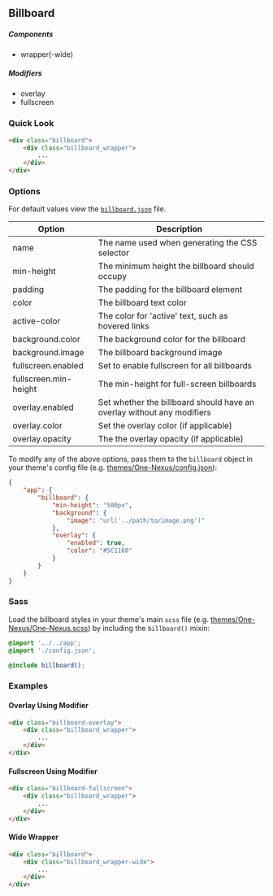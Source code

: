## Billboard

##### Components

* wrapper(-wide)

##### Modifiers

* overlay
* fullscreen

### Quick Look

```html
<div class="billboard">
    <div class="billboard_wrapper">
        ...
    </div>
</div>
```

### Options

For default values view the [`billboard.json`](billboard.json) file.

<table class="table">
    <thead>
        <tr>
            <th>Option</th>
            <th>Description</th>
        </tr>
    </thead>
    <tbody>
        <tr>
            <td>name</td>
            <td>The name used when generating the CSS selector</td>
        </tr>
        <tr>
            <td>min-height</td>
            <td>The minimum height the billboard should occupy</td>
        </tr>
        <tr>
            <td>padding</td>
            <td>The padding for the billboard element</td>
        </tr>
        <tr>
            <td>color</td>
            <td>The billboard text color</td>
        </tr>
        <tr>
            <td>active-color</td>
            <td>The color for 'active' text, such as hovered links</td>
        </tr>
        <tr>
            <td>background.color</td>
            <td>The background color for the billboard</td>
        </tr>
        <tr>
            <td>background.image</td>
            <td>The billboard background image</td>
        </tr>
        <tr>
            <td>fullscreen.enabled</td>
            <td>Set to enable fullscreen for all billboards</td>
        </tr>
        <tr>
            <td>fullscreen.min-height</td>
            <td>The min-height for full-screen billboards</td>
        </tr>
        <tr>
            <td>overlay.enabled</td>
            <td>Set whether the billboard should have an overlay without any modifiers</td>
        </tr>
        <tr>
            <td>overlay.color</td>
            <td>Set the overlay color (if applicable)</td>
        </tr>
        <tr>
            <td>overlay.opacity</td>
            <td>The the overlay opacity (if applicable)</td>
        </tr>
    </tbody>
</table>

To modify any of the above options, pass them to the `billboard` object in your theme's config file (e.g. [themes/One-Nexus/config.json](../../../themes/One-Nexus/config.json)):

```json
{
    "app": {
        "billboard": {
            "min-height": "500px",
            "background": {
                "image": "url('../path/to/image.png')"
            },
            "overlay": {
                "enabled": true,
                "color": "#5C1160"
            }
        }
    }
}
```

### Sass

Load the billboard styles in your theme's main `scss` file (e.g. [themes/One-Nexus/One-Nexus.scss](../../../themes/One-Nexus/One-Nexus.scss)) by including the `billboard()` mixin:

```scss
@import '../../app';
@import './config.json';

@include billboard();
```

### Examples

#### Overlay Using Modifier

```html
<div class="billboard-overlay">
    <div class="billboard_wrapper">
        ...
    </div>
</div>
```

#### Fullscreen Using Modifier

```html
<div class="billboard-fullscreen">
    <div class="billboard_wrapper">
        ...
    </div>
</div>
```

#### Wide Wrapper

```html
<div class="billboard">
    <div class="billboard_wrapper-wide">
        ...
    </div>
</div>
```